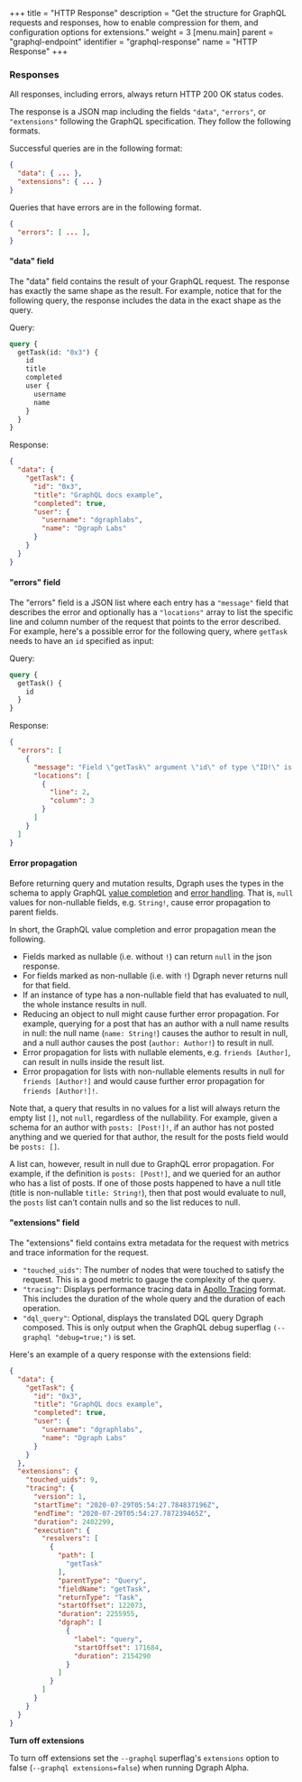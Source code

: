 +++
title = "HTTP Response"
description = "Get the structure for GraphQL requests and responses, how to enable compression for them, and configuration options for extensions."
weight = 3
[menu.main]
    parent = "graphql-endpoint"
    identifier = "graphql-response"
    name = "HTTP Response"
+++

<div class="api">


### Responses
All responses, including errors, always return HTTP 200 OK status codes.

The response is a JSON map including the fields `"data"`, `"errors"`, or `"extensions"` following the GraphQL specification. They follow the following formats.

Successful queries are in the following format:

```json
{
  "data": { ... },
  "extensions": { ... }
}
```

Queries that have errors are in the following format.

```json
{
  "errors": [ ... ],
}
```


#### "data" field

The "data" field contains the result of your GraphQL request. The response has exactly the same shape as the result. For example, notice that for the following query, the response includes the data in the exact shape as the query.

Query:

```graphql
query {
  getTask(id: "0x3") {
    id
    title
    completed
    user {
      username
      name
    }
  }
}
```

Response:

```json
{
  "data": {
    "getTask": {
      "id": "0x3",
      "title": "GraphQL docs example",
      "completed": true,
      "user": {
        "username": "dgraphlabs",
        "name": "Dgraph Labs"
      }
    }
  }
}
```

#### "errors" field

The "errors" field is a JSON list where each entry has a `"message"` field that describes the error and optionally has a `"locations"` array to list the specific line and column number of the request that points to the error described. For example, here's a possible error for the following query, where `getTask` needs to have an `id` specified as input:

Query:
```graphql
query {
  getTask() {
    id
  }
}
```

Response:
```json
{
  "errors": [
    {
      "message": "Field \"getTask\" argument \"id\" of type \"ID!\" is required but not provided.",
      "locations": [
        {
          "line": 2,
          "column": 3
        }
      ]
    }
  ]
}
```
#### Error propagation
Before returning query and mutation results, Dgraph uses the types in the schema to apply GraphQL [value completion](https://graphql.github.io/graphql-spec/June2018/#sec-Value-Completion) and [error handling](https://graphql.github.io/graphql-spec/June2018/#sec-Errors-and-Non-Nullability).  That is, `null` values for non-nullable fields, e.g. `String!`, cause error propagation to parent fields.  

In short, the GraphQL value completion and error propagation mean the following.

* Fields marked as nullable (i.e. without `!`) can return `null` in the json response.
* For fields marked as non-nullable (i.e. with `!`) Dgraph never returns null for that field.
* If an instance of type has a non-nullable field that has evaluated to null, the whole instance results in null.
* Reducing an object to null might cause further error propagation.  For example, querying for a post that has an author with a null name results in null: the null name (`name: String!`) causes the author to result in null, and a null author causes the post (`author: Author!`) to result in null.
* Error propagation for lists with nullable elements, e.g. `friends [Author]`, can result in nulls inside the result list.
* Error propagation for lists with non-nullable elements results in null for `friends [Author!]` and would cause further error propagation for `friends [Author!]!`.

Note that, a query that results in no values for a list will always return the empty list `[]`, not `null`, regardless of the nullability.  For example, given a schema for an author with `posts: [Post!]!`, if an author has not posted anything and we queried for that author, the result for the posts field would be `posts: []`.  

A list can, however, result in null due to GraphQL error propagation.  For example, if the definition is `posts: [Post!]`, and we queried for an author who has a list of posts.  If one of those posts happened to have a null title (title is non-nullable `title: String!`), then that post would evaluate to null, the `posts` list can't contain nulls and so the list reduces to null.

#### "extensions" field

The "extensions" field contains extra metadata for the request with metrics and trace information for the request.

- `"touched_uids"`: The number of nodes that were touched to satisfy the request. This is a good metric to gauge the complexity of the query.
- `"tracing"`: Displays performance tracing data in [Apollo Tracing][apollo-tracing] format. This includes the duration of the whole query and the duration of each operation.
- `"dql_query"`: Optional, displays the translated DQL query Dgraph composed. This is only output when the GraphQL debug superflag `(--graphql "debug=true;")` is set.

[apollo-tracing]: https://github.com/apollographql/apollo-tracing

Here's an example of a query response with the extensions field:

```json
{
  "data": {
    "getTask": {
      "id": "0x3",
      "title": "GraphQL docs example",
      "completed": true,
      "user": {
        "username": "dgraphlabs",
        "name": "Dgraph Labs"
      }
    }
  },
  "extensions": {
    "touched_uids": 9,
    "tracing": {
      "version": 1,
      "startTime": "2020-07-29T05:54:27.784837196Z",
      "endTime": "2020-07-29T05:54:27.787239465Z",
      "duration": 2402299,
      "execution": {
        "resolvers": [
          {
            "path": [
              "getTask"
            ],
            "parentType": "Query",
            "fieldName": "getTask",
            "returnType": "Task",
            "startOffset": 122073,
            "duration": 2255955,
            "dgraph": [
              {
                "label": "query",
                "startOffset": 171684,
                "duration": 2154290
              }
            ]
          }
        ]
      }
    }
  }
}
```

**Turn off extensions**

To turn off extensions set the
`--graphql` superflag's `extensions` option to false (`--graphql extensions=false`)
when running Dgraph Alpha.
</div>




